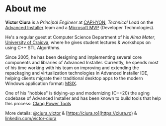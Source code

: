 # About me

**Victor Ciura** is a _Principal Engineer_ at [CAPHYON](https://www.caphyon.com), _Technical Lead_ on the [Advanced Installer](https://www.advancedinstaller.com) team and a [Microsoft MVP](https://mvp.microsoft.com/en-us/PublicProfile/5003461) (Developer Technologies). 

He's a regular guest at Computer Science Department of his _Alma Mater_, [University of Craiova](http://www.ace.ucv.ro), where he gives student lectures & workshops on using C++ STL Algorithms.  

Since 2005, he has been designing and implementing several core components and libraries of Advanced Installer. Currently, he spends most of his time working with his team on improving and extending the repackaging and virtualization technologies in Advanced Installer IDE, helping clients migrate their traditional desktop apps to the modern Windows application format: [MSIX](https://www.advancedinstaller.com/msix-introduction.html). 

One of his "hobbies" is tidying-up and modernizing (C++20) the aging codebase of Advanced Installer and has been known to build tools that help this process: [Clang Power Tools](http://clangpowertools.com)   

More details: [@ciura_victor](https://twitter.com/ciura_victor) & [https://ciura.ro](https://ciura.ro) & [linkedin.com/victor-ciura](https://www.linkedin.com/in/victor-ciura/)

